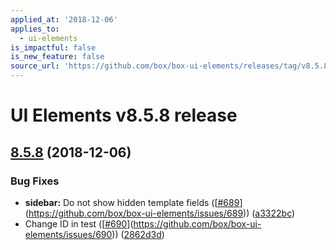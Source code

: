 ```yaml
---
applied_at: '2018-12-06'
applies_to:
  - ui-elements
is_impactful: false
is_new_feature: false
source_url: 'https://github.com/box/box-ui-elements/releases/tag/v8.5.8'
---
```


# UI Elements v8.5.8 release

## [8.5.8]([v8.5.7...v8.5.8](https://github.com/box/box-ui-elements/compare/v8.5.7...v8.5.8)) (2018-12-06)


### Bug Fixes

* **sidebar:** Do not show hidden template fields ([[#689](https://github.com/box/box-ui-elements/pull/689)](https://github.com/box/box-ui-elements/issues/689)) ([a3322bc](https://github.com/box/box-ui-elements/commit[a3322bc](https://github.com/box/box-ui-elements/commit/a3322bc)))
* Change ID in test ([[#690](https://github.com/box/box-ui-elements/pull/690)](https://github.com/box/box-ui-elements/issues/690)) ([2862d3d](https://github.com/box/box-ui-elements/commit[2862d3d](https://github.com/box/box-ui-elements/commit/2862d3d)))



